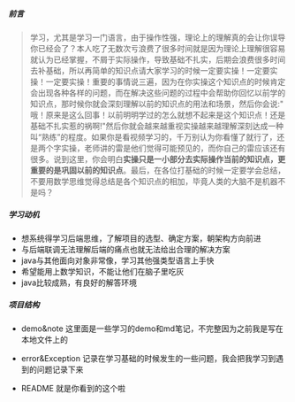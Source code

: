 ##### 前言

> 学习，尤其是学习一门语言，由于操作性强，理论上的理解真的会让你误导你已经会了？本人吃了无数次亏浪费了很多时间就是因为理论上理解很容易就认为已经掌握，不屑于实际操作，导致基础不扎实，后期会浪费很多时间去补基础，所以再简单的知识点请大家学习的时候一定要实操！一定要实操！一定要实操！重要的事情说三遍，因为在你实操这个知识点的时候肯定会出现各种各样的问题，而在解决这些问题的过程中会帮助你回忆以前学的知识点，那时候你就会深刻理解以前的知识点的用法和场景，然后你会说:" 哦！原来是这么回事！以前明明学过的怎么就想不起来是这个知识点！还是基础不扎实惹的祸啊!"然后你就会越来越重视实操越来越理解深刻达成一种叫“熟练”的程度。如果你是看视频学习的，千万别认为你看懂了就行了，还是两个字实操，老师讲的雷是他们觉得可能预见的，而你自己的雷应该还有很多。说到这里，你会明白**实操只是一小部分去实际操作当前的知识点，更重要的是巩固以前的知识点**。最后，在各位打基础的时候一定要学会总结，不要用数学思维觉得总结是各个知识点的相加，毕竟人类的大脑不是机器不是吗？

##### 学习动机
* 想系统得学习后端思维，了解项目的选型、确定方案，朝架构方向前进
* 与后端联调无法理解后端的痛点也就无法给出合理的解决方案
* java与其他面向对象非常像，学习其他强类型语言上手快
* 希望能用上数学知识，不能让他们在脑子里吃灰
* java比较成熟，有良好的解答环境

##### 项目结构

* demo&note   这里面是一些学习的demo和md笔记，不完整因为之前我是写在本地文件上的

* error&Exception   记录在学习基础的时候发生的一些问题，我会把我学习到遇到的问题记录下来
* README  就是你看到的这个啦

